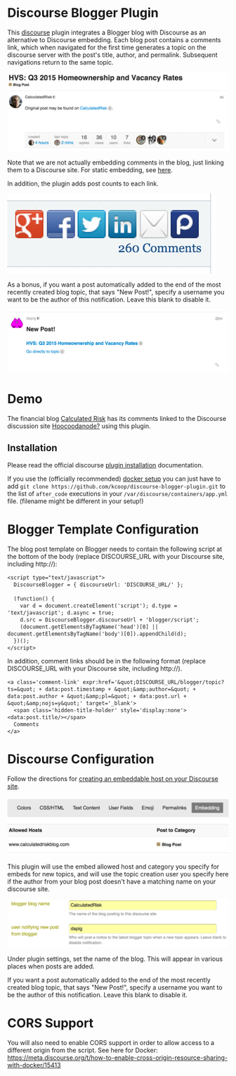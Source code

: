 Discourse Blogger Plugin
========================

This [discourse](http://www.discourse.org/) plugin integrates a Blogger blog with Discourse as an alternative to Discourse
embedding. Each blog post contains a comments link, which when navigated for the first time generates a topic on the discourse
server with the post's title, author, and permalink. Subsequent navigations return to the same topic.

![New Topic Image](doc/images/newtopic.png)

Note that we are not actually embedding comments in the blog, just linking them to a Discourse site. For static embedding, see [here](https://meta.discourse.org/t/embedding-discourse-comments-via-javascript/31963).

In addition, the plugin adds post counts to each link.

![Comment Count Image](doc/images/comment_count.png)

As a bonus, if you want a post automatically added to the end of the most recently created blog topic, that says "New Post!", specify a username you want
to be the author of this notification. Leave this blank to disable it.

![New Post Image](doc/images/newpost.png)

# Demo

The financial blog [Calculated Risk](http://www.calculatedriskblog.com/) has its comments linked to the
Discourse discussion site [Hoocoodanode?](http://hoocoodanode.org) using this plugin.

## Installation

Please read the official discourse [plugin installation](https://meta.discourse.org/t/install-a-plugin/19157)
documentation.

If you use the (officially recommended) [docker setup](https://github.com/discourse/discourse/blob/master/docs/INSTALL.md)
you can just have to add `git clone https://github.com/kcoop/discourse-blogger-plugin.git`
to the list of `after_code` executions in your `/var/discourse/containers/app.yml`
file. (filename might be different in your setup!)

# Blogger Template Configuration

The blog post template on Blogger needs to contain the following script at the bottom of the body (replace DISCOURSE_URL with your Discourse site, including http://):

    <script type="text/javascript">
      DiscourseBlogger = { discourseUrl: 'DISCOURSE_URL/' };

      (function() {
        var d = document.createElement('script'); d.type = 'text/javascript'; d.async = true;
        d.src = DiscourseBlogger.discourseUrl + 'blogger/script';
        (document.getElementsByTagName('head')[0] || document.getElementsByTagName('body')[0]).appendChild(d);
      })();
    </script>

In addition, comment links should be in the following format (replace DISCOURSE_URL with your Discourse site, including http://).

    <a class='comment-link' expr:href='&quot;DISCOURSE_URL/blogger/topic?ts=&quot; + data:post.timestamp + &quot;&amp;author=&quot; + data:post.author + &quot;&amp;pl=&quot; + data:post.url + &quot;&amp;nojs=y&quot;' target='_blank'>
      <span class='hidden-title-holder' style='display:none'><data:post.title/></span>
      Comments
    </a>

# Discourse Configuration

Follow the directions for [creating an embeddable host on your Discourse site](https://meta.discourse.org/t/embedding-discourse-comments-via-javascript/31963).

![New Post Image](doc/images/embed_setup.png)

This plugin will use the embed allowed host and category you specify for embeds for new topics, and will use the topic creation user you specify here if the author
from your blog post doesn't have a matching name on your discourse site.

![New Post Image](doc/images/plugin_setup.png)

Under plugin settings, set the name of the blog. This will appear in various places when posts are added.

If you want a post automatically added to the end of the most recently created blog topic, that says "New Post!", specify a username you want
to be the author of this notification. Leave this blank to disable it.

#  CORS Support

You will also need to enable CORS support in order to allow access to a different origin from the script. See here for Docker:
https://meta.discourse.org/t/how-to-enable-cross-origin-resource-sharing-with-docker/15413




